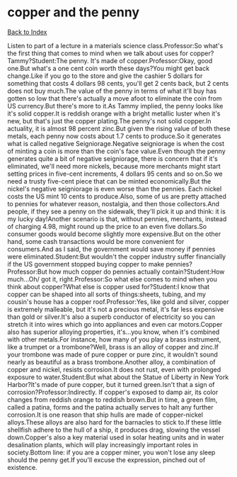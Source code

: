 # copper and the penny
[Back to Index](https://github.com/windows10010/tpoExtractor/blob/master/README.md)

Listen to part of a lecture in a materials science class.Professor:So what's the first thing that comes to mind when we talk about uses for copper? Tammy?Student:The penny. It's made of copper.Professor:Okay, good one.But what's a one cent coin worth these days?You might get back change.Like if you go to the store and give the cashier 5 dollars for something that costs 4 dollars 98 cents, you'll get 2 cents back, but 2 cents does not buy much.The value of the penny in terms of what it'll buy has gotten so low that there's actually a move afoot to eliminate the coin from US currency.But there's more to it.As Tammy implied, the penny looks like it's solid copper.It is reddish orange with a bright metallic luster when it's new, but that's just the copper plating.The penny's not solid copper.In actuality, it is almost 98 percent zinc.But given the rising value of both these metals, each penny now costs about 1.7 cents to produce.So it generates what is called negative Seigniorage.Negative seigniorage is when the cost of minting a coin is more than the coin's face value.Even though the penny generates quite a bit of negative seigniorage, there is concern that if it's eliminated, we'll need more nickels, because more merchants might start setting prices in five-cent increments, 4 dollars 95 cents and so on.So we need a trusty five-cent piece that can be minted economically.But the nickel's negative seigniorage is even worse than the pennies. Each nickel costs the US mint 10 cents to produce.Also, some of us are pretty attached to pennies for whatever reason, nostalgia, and then those collectors.And people, if they see a penny on the sidewalk, they'll pick it up and think: it is my lucky day!Another scenario is that, without pennies, merchants, instead of charging 4.98, might round up the price to an even five dollars.So consumer goods would become slightly more expensive.But on the other hand, some cash transactions would be more convenient for consumers.And as I said, the government would save money if pennies were eliminated.Student:But wouldn't the copper industry suffer financially if the US government stopped buying copper to make pennies?Professor:But how much copper do pennies actually contain?Student:How much...Oh/ got it, right.Professor:So what else comes to mind when you think about copper?What else is copper used for?Student:I know that copper can be shaped into all sorts of things:sheets, tubing, and my cousin's house has a copper roof.Professor:Yes, like gold and silver, copper is extremely malleable, but it's not a precious metal, it's far less expensive than gold or silver.It's also a superb conductor of electricity so you can stretch it into wires which go into appliances and even car motors.Copper also has superior alloying properties, it's...you know, when it's combined with other metals.For instance, how many of you play a brass instrument, like a trumpet or a trombone?Well, brass is an alloy of copper and zinc.If your trombone was made of pure copper or pure zinc, it wouldn't sound nearly as beautiful as a brass trombone.Another alloy, a combination of copper and nickel, resists corrosion.It does not rust, even with prolonged exposure to water.Student:But what about the Statue of Liberty in New York Harbor?It's made of pure copper, but it turned green.Isn't that a sign of corrosion?Professor:Indirectly. If copper's exposed to damp air, its color changes from reddish orange to reddish brown.But in time, a green film, called a patina, forms and the patina actually serves to halt any further corrosion.It is one reason that ship hulls are made of copper-nickel alloys.These alloys are also hard for the barnacles to stick to.If these little shellfish adhere to the hull of a ship, it produces drag, slowing the vessel down.Copper's also a key material used in solar heating units and in water desalination plants, which will play increasingly important roles in society.Bottom line: if you are a copper miner, you won't lose any sleep should the penny get.If you'll excuse the expression, pinched out of existence.
 